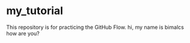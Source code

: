 # my_tutorial
This repository is for practicing the GitHub Flow.
hi, my name is bimalcs
how are you?
